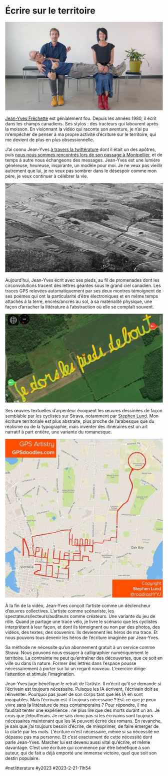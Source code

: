 # Écrire sur le territoire

![Jean-Yves Fréchette](_i/jyf.webp)

[Jean-Yves Fréchette](https://fr.wikipedia.org/wiki/Jean-Yves_Fr%C3%A9chette) est génialement fou. Depuis les années 1980, il écrit dans les champs canadiens. Ses stylos : des tracteurs qui labourent après la moisson. En visionnant la vidéo qui raconte son aventure, je n’ai pu m’empêcher de penser à ma propre activité d’écriture sur le territoire, qui me devient de plus en plus obsessionnelle.

J’ai connu Jean-Yves [à travers la twittérature](../../../../2013/3/investir-les-espaces-numeriques.md) dont il était un des apôtres, puis [nous nous sommes rencontrés lors de son passage à Montpellier](../../../../2015/12/carnet-de-route-novembre-2015.md), et de temps à autre nous échangeons des messages. Jean-Yves est une lumière généreuse, heureuse, inspirante, un modèle pour moi. Je ne veux pas vieillir autrement que lui, je ne veux pas sombrer dans le désespoir comme mon père, je veux continuer à célébrer la vie.

![Performance agro-artistique, 1982](_i/perfjyf.webp)

Aujourd’hui, Jean-Yves écrit avec ses pieds, au fil de promenades dont les circonvolutions tracent des lettres géantes sous le grand ciel canadien. Les traces GPS relevées automatiquement par ses deux montres témoignent de ses poèmes qui ont la particularité d’être électroniques et en même temps attachés à la terre, encrés/ancrés au sol, à sa matérialité physique, une façon d’arracher la littérature à l’abstraction où elle se complaît souvent.

![Texte GPS](_i/reportage-jean-yves-frechette-archives-63260.webp)

Ses œuvres textuelles d’arpenteur évoquent les œuvres dessinées de façon semblable par les cyclistes sur Strava, notamment par [Stephen Lund](https://www.instagram.com/roadrashyyj/). Mon écriture territoriale est plus abstraite, plus proche de l’arabesque que du réalisme ou de la typographie, mais inventer des itinéraires est un art narratif à part entière, une variante du romanesque.

![Stephen Lund, 2017](_i/lund.webp)

À la fin de la vidéo, Jean-Yves conçoit l’artiste comme un déclencheur d’œuvres collectives. L’artiste comme scénariste, les spectateurs/lecteurs/auditeurs comme créateurs. Une variante du jeu de rôle. Quand je partage une trace vélo, je livre le scénario que les cyclistes interprètent à leur façon, et dont ils témoignent ou non par des photos, des vidéos, des textes, des souvenirs. Ils deviennent les héros de ma trace. Et nous pouvons tous devenir les héros de l’écriture imaginée par Jean-Yves.

Sa méthode ne nécessite qu’un abonnement gratuit à un service comme Strava. Nous pouvons nous essayer à calligraphier numériquement le territoire. La contrainte ne peut qu’entraîner des découvertes, que ce soit en ville ou dans la nature. Former des lettres dans l’espace pousse nécessairement à porter sur lui un regard nouveau. L’exercice dirige l’attention et stimule l’imagination.

Jean-Yves juge bénéfique le retrait de l’artiste. Il m’écrit qu’il se demande si l’écrivain est toujours nécessaire. Puisque les IA écrivent, l’écrivain doit se réinventer. Pourquoi pas jouer de son corps tant que les IA en sont incapables. Mais l’écrivain est-il toujours nécessaire ? Est-ce que je peux vivre sans la littérature de mes contemporains ? Pour répondre, il me faudrait tenter une expérience : ne plus lire que des morts durant un an. Je crois que j’étoufferais. Je ne sais donc pas si les écrivains sont toujours nécessaires maintenant que les IA peuvent écrire des romans. En revanche, je sais que j’ai toujours besoin d’écrire, de m’exprimer, de faire émerger de la clarté par les mots. L’écriture m’est nécessaire, même si sa nécessité ne dépasse pas ma personne. Et c’est exactement de cette nécessité dont parle Jean-Yves. Marcher lui est devenu aussi vital qu’écrire, et même davantage. C’est une écriture qui commence par être bénéfique à son auteur, qui de fait a déjà emporté une immense victoire, quel que soit son destin populaire.

#netlitterature #y2023 #2023-2-21-11h54
